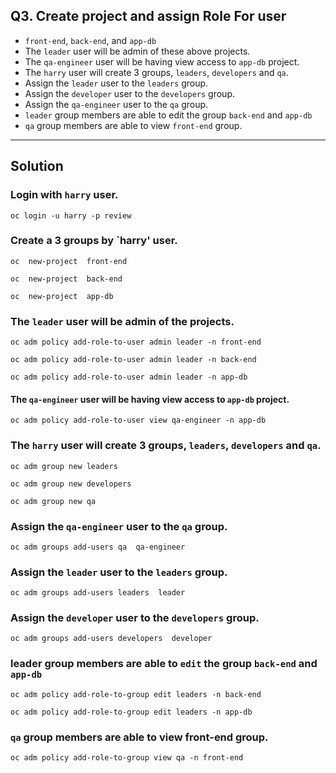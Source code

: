 ## Q3.  Create project and assign Role For user
- `front-end`, `back-end`, and `app-db`
- The `leader` user will be admin of these above projects. 
- The `qa-engineer` user will be having view access to `app-db`  project. 
- The `harry` user will create 3 groups, `leaders`, `developers` and `qa`. 
- Assign the `leader` user to the `leaders` group. 
- Assign the `developer` user to the `developers` group. 
- Assign the `qa-engineer` user to the `qa` group.
- `leader` group members are able to edit the group `back-end` and `app-db`
- `qa` group members are able to view `front-end` group. 
---
## Solution
### Login with `harry` user.
```
oc login -u harry -p review
```

### Create a 3 groups by `harry' user.
```
oc  new-project  front-end
```

```
oc  new-project  back-end
```

```
oc  new-project  app-db
```
### The `leader` user will be admin of the projects. 
```
oc adm policy add-role-to-user admin leader -n front-end
```
```
oc adm policy add-role-to-user admin leader -n back-end
```
```
oc adm policy add-role-to-user admin leader -n app-db
```

#### The `qa-engineer` user will be having view access to `app-db`  project. 
```
oc adm policy add-role-to-user view qa-engineer -n app-db
```

### The `harry` user will create 3 groups, `leaders`, `developers` and `qa`. 
```
oc adm group new leaders
```
```
oc adm group new developers
```
```
oc adm group new qa
```


### Assign the `qa-engineer` user to the `qa` group.
```
oc adm groups add-users qa  qa-engineer
```

### Assign the `leader` user to the `leaders` group. 
```
oc adm groups add-users leaders  leader
```
### Assign the `developer` user to the `developers` group. 

```
oc adm groups add-users developers  developer
```

### leader group members are able to `edit` the group `back-end` and `app-db`
```
oc adm policy add-role-to-group edit leaders -n back-end
```
```
oc adm policy add-role-to-group edit leaders -n app-db
```
### `qa` group members are able to view front-end group. 
```
oc adm policy add-role-to-group view qa -n front-end
```
